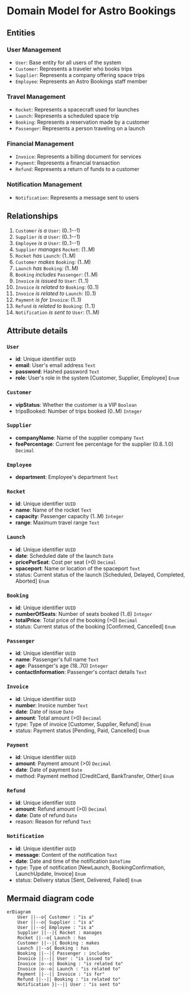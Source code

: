 # Domain Model for Astro Bookings

## Entities

### User Management
- `User`: Base entity for all users of the system
- `Customer`: Represents a traveler who books trips
- `Supplier`: Represents a company offering space trips
- `Employee`: Represents an Astro Bookings staff member

### Travel Management
- `Rocket`: Represents a spacecraft used for launches
- `Launch`: Represents a scheduled space trip
- `Booking`: Represents a reservation made by a customer
- `Passenger`: Represents a person traveling on a launch

### Financial Management
- `Invoice`: Represents a billing document for services
- `Payment`: Represents a financial transaction
- `Refund`: Represents a return of funds to a customer

### Notification Management
- `Notification`: Represents a message sent to users

## Relationships

1. `Customer` _is a_ `User`: (0..1--1)
2. `Supplier` _is a_ `User`: (0..1--1)
3. `Employee` _is a_ `User`: (0..1--1)
4. `Supplier` _manages_ `Rocket`: (1..M)
5. `Rocket` _has_ `Launch`: (1..M)
6. `Customer` _makes_ `Booking`: (1..M)
7. `Launch` _has_ `Booking`: (1..M)
8. `Booking` _includes_ `Passenger`: (1..M)
9. `Invoice` _is issued to_ `User`: (1..1)
10. `Invoice` _is related to_ `Booking`: (0..1)
11. `Invoice` _is related to_ `Launch`: (0..1)
12. `Payment` _is for_ `Invoice`: (1..1)
13. `Refund` _is related to_ `Booking`: (1..1)
14. `Notification` _is sent to_ `User`: (1..M)

## Attribute details

### `User`
- **id**: Unique identifier `UUID`
- **email**: User's email address `Text`
- **password**: Hashed password `Text`
- **role**: User's role in the system [Customer, Supplier, Employee] `Enum`

### `Customer`
- **vipStatus**: Whether the customer is a VIP `Boolean`
- tripsBooked: Number of trips booked (0..M) `Integer`

### `Supplier`
- **companyName**: Name of the supplier company `Text`
- **feePercentage**: Current fee percentage for the supplier (0.8..1.0) `Decimal`

### `Employee`
- **department**: Employee's department `Text`

### `Rocket`
- **id**: Unique identifier `UUID`
- **name**: Name of the rocket `Text`
- **capacity**: Passenger capacity (1..M) `Integer`
- **range**: Maximum travel range `Text`

### `Launch`
- **id**: Unique identifier `UUID`
- **date**: Scheduled date of the launch `Date`
- **pricePerSeat**: Cost per seat (>0) `Decimal`
- **spaceport**: Name or location of the spaceport `Text`
- status: Current status of the launch [Scheduled, Delayed, Completed, Aborted] `Enum`

### `Booking`
- **id**: Unique identifier `UUID`
- **numberOfSeats**: Number of seats booked (1..6) `Integer`
- **totalPrice**: Total price of the booking (>0) `Decimal`
- status: Current status of the booking [Confirmed, Cancelled] `Enum`

### `Passenger`
- **id**: Unique identifier `UUID`
- **name**: Passenger's full name `Text`
- **age**: Passenger's age (18..70) `Integer`
- **contactInformation**: Passenger's contact details `Text`

### `Invoice`
- **id**: Unique identifier `UUID`
- **number**: Invoice number `Text`
- **date**: Date of issue `Date`
- **amount**: Total amount (>0) `Decimal`
- type: Type of invoice [Customer, Supplier, Refund] `Enum`
- status: Payment status [Pending, Paid, Cancelled] `Enum`

### `Payment`
- **id**: Unique identifier `UUID`
- **amount**: Payment amount (>0) `Decimal`
- **date**: Date of payment `Date`
- method: Payment method [CreditCard, BankTransfer, Other] `Enum`

### `Refund`
- **id**: Unique identifier `UUID`
- **amount**: Refund amount (>0) `Decimal`
- **date**: Date of refund `Date`
- reason: Reason for refund `Text`

### `Notification`
- **id**: Unique identifier `UUID`
- **message**: Content of the notification `Text`
- **date**: Date and time of the notification `DateTime`
- type: Type of notification [NewLaunch, BookingConfirmation, LaunchUpdate, Invoice] `Enum`
- status: Delivery status [Sent, Delivered, Failed] `Enum`

## Mermaid diagram code

```mermaid
erDiagram
    User ||--o{ Customer : "is a"
    User ||--o{ Supplier : "is a"
    User ||--o{ Employee : "is a"
    Supplier ||--|{ Rocket : manages
    Rocket ||--o{ Launch : has
    Customer ||--|{ Booking : makes
    Launch ||--o{ Booking : has
    Booking ||--|{ Passenger : includes
    Invoice ||--|| User : "is issued to"
    Invoice |o--o| Booking : "is related to"
    Invoice |o--o| Launch : "is related to"
    Payment ||--|| Invoice : "is for"
    Refund ||--|| Booking : "is related to"
    Notification }|--|| User : "is sent to"
```

